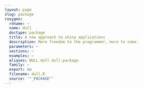 ```yaml
---
layout: page
slug: package
roxygen:
  rdname: ~
  name: dull
  doctype: package
  title: A new approach to shiny applications
  description: More freedom to the programmer, more to come.
  parameters: ~
  sections: ~
  examples: ~
  aliases: NULL dull dull-package
  family: ~
  export: no
  filename: dull.R
  source: '"_PACKAGE"'
---
```

